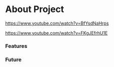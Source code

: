 # About Project

https://www.youtube.com/watch?v=BfYsdNaHrps

https://www.youtube.com/watch?v=FKgJEfrhU1E

### Features

### Future